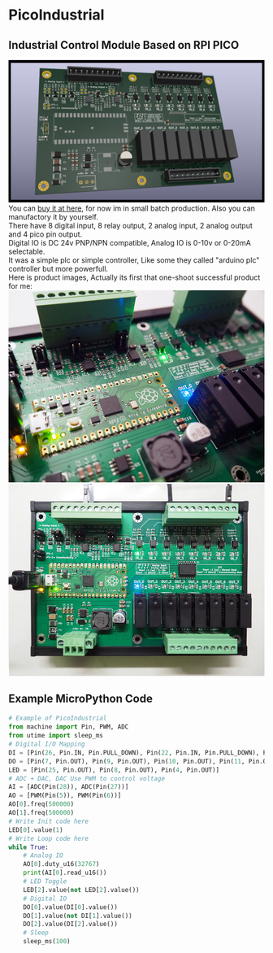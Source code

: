 # PicoIndustrial
Industrial Control Module Based on RPI PICO  
----------  
![](/Docs/PicoIndustrial.png)  
You can [buy it at here](https://item.taobao.com/item.htm?id=641338698393), for now im in small batch production. Also you can manufactory it by yourself.  
There have 8 digital input, 8 relay output, 2 analog input, 2 analog output and 4 pico pin output.  
Digital IO is DC 24v PNP/NPN compatible, Analog IO is 0-10v or 0-20mA selectable.  
It was a simple plc or simple controller, Like some they called "arduino plc" controller but more powerfull.  
Here is product images, Actually its first that one-shoot successful product for me:  
![](/Docs/image_0.jpg)![](/Docs/image_1.jpg)  

## Example MicroPython Code  
```python
# Example of PicoIndustrial
from machine import Pin, PWM, ADC
from utime import sleep_ms
# Digital I/O Mapping
DI = [Pin(26, Pin.IN, Pin.PULL_DOWN), Pin(22, Pin.IN, Pin.PULL_DOWN), Pin(21, Pin.IN, Pin.PULL_DOWN), Pin(20, Pin.IN, Pin.PULL_DOWN), Pin(19, Pin.IN, Pin.PULL_DOWN), Pin(18, Pin.IN, Pin.PULL_DOWN), Pin(17, Pin.IN, Pin.PULL_DOWN), Pin(16, Pin.IN, Pin.PULL_DOWN)]
DO = [Pin(7, Pin.OUT), Pin(9, Pin.OUT), Pin(10, Pin.OUT), Pin(11, Pin.OUT), Pin(12, Pin.OUT), Pin(13, Pin.OUT), Pin(14, Pin.OUT), Pin(15, Pin.OUT)]
LED = [Pin(25, Pin.OUT), Pin(8, Pin.OUT), Pin(4, Pin.OUT)]
# ADC + DAC, DAC Use PWM to control voltage
AI = [ADC(Pin(28)), ADC(Pin(27))]
AO = [PWM(Pin(5)), PWM(Pin(6))]
AO[0].freq(500000)
AO[1].freq(500000)
# Write Init code here
LED[0].value(1)
# Write Loop code here
while True:
    # Analog IO
    AO[0].duty_u16(32767)
    print(AI[0].read_u16())
    # LED Toggle
    LED[2].value(not LED[2].value())
    # Digital IO
    DO[0].value(DI[0].value())
    DO[1].value(not DI[1].value())
    DO[2].value(DI[2].value())
    # Sleep
    sleep_ms(100)
    
```
